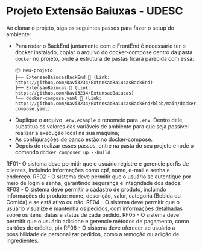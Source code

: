# Projeto Extensão Baiuxas - UDESC

Ao clonar o projeto, siga os seguintes passos para fazer o setup do ambiente:

- Para rodar o BackEnd juntamente com o FrontEnd é necessário ter o docker instalado, copiar o arquivo do docker-compose dentro da pasta `docker` no projeto, onde a estrutura de pastas ficará parecida com essa:
  ```
  📦 Meu-projeto
  ├── ExtensaoBaiucasBackEnd 📂 (Link: https://github.com/Davi3234/ExtensaoBaiucasBackEnd)
  ├── ExtensaoBaiucas 📂 (Link: https://github.com/Davi3234/ExtensaoBaiucas)
  └── docker-compose.yaml 📄 (Link: https://github.com/Davi3234/ExtensaoBaiucasBackEnd/blob/main/docker/docker-compose.yaml)
  ```
- Duplique o arquivo `.env.example` e renomeie para `.env`. Dentro dele, substitua os valores das variáveis de ambiente para que seja possível realizar a execução local na sua máquina;
- As configurações do banco estão no docker-compose.
- Depois de realizar esses passos, entre na pasta do seu projeto e rode o comando `docker composer up --build`

RF01- O sistema deve permitir que o usuário registre e gerencie perfis de clientes, incluindo informações como cpf, nome, e-mail e senha e endereço. 
RF02 - O sistema deve permitir que o usuário se autentique por meio de login e senha, garantindo segurança e integridade dos dados. 
RF03 - O sistema deve permitir o cadastro de produto, incluindo informações do produto: nome, descrição, valor, categoria (Bebida ou Comida) e se está ativo ou não. 
RF04 - O sistema deve permitir que o usuário visualize e mantenha os pedidos, com informações detalhadas sobre os itens, datas e status de cada pedido. 
RF05 - O sistema deve permitir que o usuário adicione e gerencie métodos de pagamento, como cartões de crédito, pix
RF06 - O sistema deve oferecer ao usuário a possibilidade de personalizar pedidos, como a remoção ou adição de ingredientes. 